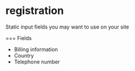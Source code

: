 registration
============

Static input fields you may want to use on your site

=== Fields

* Billing information
* Country
* Telephone number
